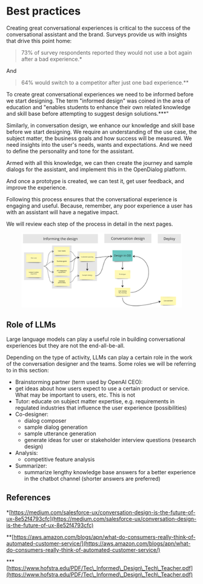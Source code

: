 # Best practices&#x20;

Creating great conversational experiences is critical to the success of the conversational assistant and the brand. Surveys provide us with insights that drive this point home:

> 73% of survey respondents reported they would not use a bot again after a bad experience.\*

And&#x20;

> 64% would switch to a competitor after just one bad experience.\*\*

To create great conversational experiences we need to be informed before we start designing. The term "informed design" was coined in the area of education and "enables students to enhance their own related knowledge and skill base before attempting to suggest design solutions.\*\*\*"&#x20;

Similarly, in conversation design, we enhance our knowledge and skill base before we start designing. We require an understanding of the use case, the subject matter, the business goals and how success will be measured. We need insights into the user's needs, wants and expectations. And we need to define the personality and tone for the assistant. &#x20;

Armed with all this knowledge, we can then create the journey and sample dialogs for the assistant, and implement this in the OpenDialog platform.&#x20;

And once a prototype is created, we can test it, get user feedback, and improve the experience.&#x20;

Following this process ensures that the conversational experience is engaging and useful. Because, remember, any poor experience  a user has with an assistant will have a negative impact.&#x20;

We will review each step of the process in detail in the next pages. &#x20;

<figure><img src="../../../../.gitbook/assets/2023-05-19_19-36-01.png" alt=""><figcaption></figcaption></figure>

## Role of LLMs

Large language models can play a useful role in building conversational experiences but they are not the end-all-be-all.&#x20;

Depending on the type of activity, LLMs can play a certain role in the work of the conversation designer and the teams. Some roles we will be referring to in this section:&#x20;

* Brainstorming partner (term used by OpenAI CEO):&#x20;
* get ideas about how users expect to use a certain product or service. What may be important to users, etc. This is not&#x20;
* Tutor: educate on subject matter expertise, e.g. requirements in regulated industries that influence the user experience (possibilities)
* Co-designer:&#x20;
  * dialog composer
  * sample dialog generation
  * sample utterance generation
  * generate ideas for user or stakeholder interview questions (research design)
* Analysis:&#x20;
  * competitive feature analysis&#x20;
* Summarizer:
  * summarize lengthy knowledge base answers for a better experience in the chatbot channel (shorter answers are preferred)

## References

\*[https://medium.com/salesforce-ux/conversation-design-is-the-future-of-ux-8e52f4793cfc](https://medium.com/salesforce-ux/conversation-design-is-the-future-of-ux-8e52f4793cfc)

\*\*[https://aws.amazon.com/blogs/apn/what-do-consumers-really-think-of-automated-customer-service/](https://aws.amazon.com/blogs/apn/what-do-consumers-really-think-of-automated-customer-service/)

\*\*\*[https://www.hofstra.edu/PDF/Tec\_Informed\_Design\_Tech\_Teacher.pdf](https://www.hofstra.edu/PDF/Tec\_Informed\_Design\_Tech\_Teacher.pdf)




